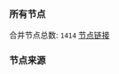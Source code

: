 ### 所有节点
合并节点总数: `1414`
[节点链接](https://raw.githubusercontent.com/rzhy1/11/master/sub/sub_merge_base64.txt)

### 节点来源